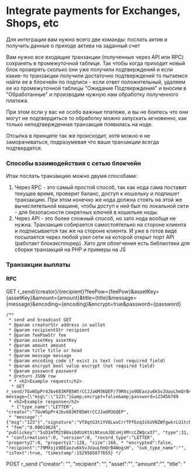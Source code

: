 
# Integrate payments for Exchanges, Shops, etc

Для интеграции вам нужно всего две команды: послать актив и получить данные о приходе актива на заданный счет

Вам нужно все входящие транзакции (полученные через API или  RPC) сохранять в промежуточной таблице. Так чтобы когда приходит новый блок проверять сколько они уже получили подтверждений и если какие-то транзакции получили достаточно подтверждений то пытаемся найти ее в блокчейн по подписи - если ответ положительный, удаляем ее из промежуточной таблицы "Ожидание Подтверждения" и вносим в "Обработанные" и производим нужную нам обработку полученного платежа.

При этом если у вас не особо важные платеже, и вы не боитесь что они могут не подтвердиться то обработку можно запускать мгновенно, как только неподтвержденная транзакция появилась на ноде.

Отсылка в принципе так же происходит, хотя можно и не заморачиваться, подразумевая что ваши транзакции всегда подтвердятся.

### Способы взаимодействия с сетью блокчейн
Итак послать транзакцию можно двумя способами:
1. Через RPC - это самый простой способ, так как нода сама поставит текущее время, проверит баланс, доступ к кошельку и подпишет транзакцию. При этом конечно же нода должна стоять на этой же вычислительной машине, чтобы доступ к ней был по локальной сети - для безопасности секретных ключей в кошельке ноды.   
2. Через API - это более сложный способ, но зато нода вообще не нужна. Транзакция собирается самостоятельно на стороне клиента и подписывается так же на стороне клиента. И уже в готов виде посылается через любой узел сети на которой открыт порт API (работает блокэксплорер). Хато для облегчения есть библиотеки для сборки транзакций на PHP и примеры на JS

### Транзакции выплаты

#### RPC
GET r_send/{creator}/{recipient}?feePow={feePow}&assetKey={assetKey}&amount={amount}&title={title}&message={message}&encoding={encoding}&encrypt=true&password={password}

    /**  
     * send and broadcast GET
     * @param creatorStr address in wallet  
     * @param recipientStr recipient  
     * @param feePowStr fee  
     * @param assetKey assetKey  
     * @param amount amount  
     * @param title title or head  
     * @param message message  
     * @param encoding code if exist is text (not required field)  
     * @param encrypt bool value encrypt (not required field)  
     * @param password password  
     * @return JSON row  
     * * <h2>Example request</h2>  
      * GET r_send/7GvWSpPr4Jbv683KFB5WtrCCJJa6M36QEP/79MXsjo9DEaxzu6kSvJUauLhmQrB4WogsH?message={\"msg\":\"123\"}&amp;encrypt=false&amp;password=123456789  
     * <h2>Example response</h2>  
      * {"type_name":"LETTER", "creator":"7GvWSpPr4Jbv683KFB5WtrCCJJa6M36QEP",  
     * "message":"{"msg":"123"}","signature":"Vf8qtG3tiYV6LwvCrrTPf6zq3ikUVNZWfgwkrLU1tckvEQ2Dx8qB1qLEGkX8Wqj4WVKDYZRYfJyGb3dZCTR3asz", * "fee":"0.00010624", "publickey":"5sD1mTM2tB8aiQdUzKtXiNtesmJQCvHjXMrcCZWQca37", "type":31, * "confirmations":0, "version":0, "record_type":"LETTER", "property2":0, "property1":128, "size":166, * "encrypted":false, "recipient":"79MXsjo9DEaxzu6kSvJUauLhmQrB4WogsH", "sub_type_name":"", "isText":true, "timestamp":1529585877655} */

POST r_send {\"creator\": \"<creator>\", \"recipient\": \"<recipient>\", \"asset\":\"<assetKey>\", \"amount\":\"<amount>\", \"title\": \"<title>\", \"message\": \"<message>\", \"encoding\": <encoding>, \"encrypt\": <true/false>, \"password\": \"<password>\"}

    /**  
     * send and broadcast POST r_send * @param x JSON row with all parameter  
     * @return  
      * <h2>Example request</h2>  
      * POST r_send {"creator":"79WA9ypHx1iyDJn45VUXE5gebHTVrZi2iy","recipient":"79MXsjo9DEaxzu6kSvJUauLhmQrB4WogsH",  
     * "feePow":"1","assetKey":"643","amount":"1","title":"123","message":"{"msg":"1223"}", * "encoding":"0","encrypt":"false","password":"123456789"} * * <h2>Example response</h2>  
      * {  
     *   "type_name":"SEND", "creator":"79WA9ypHx1iyDJn45VUXE5gebHTVrZi2iy", "amount":"1", "message":"{", *   "signature":"5QASfQZ8kp8VWdBh9tNJkvdZqNynPki2fMSyaRh3oWPiV8bGw49v66cAjYp1dCC5LKWUirkE9kqWm7kUanNChxsi", *   "fee":"0.00035424", "publickey":"krksTcZunJmmnXQtUoNVQhwWAXFfQ4LbCJw3Qg8THo8", "type":31, *   "confirmations":0, "version":0, "record_type":"SEND", "property2":0, "action_key":1, "head":"123", *   "property1":0, "size":169, "encrypted":false, "action_name":"PROPERTY", "recipient":"79MXsjo9DEaxzu6kSvJUauLhmQrB4WogsH", *   "backward":false, "asset":643, "sub_type_name":"PROPERTY", "isText":true, "timestamp":1529586600467 } */


#### API
see https://app.swaggerhub.com/apis-docs/Erachain/era-api/

or SDK - [https://github.com/erachain/sdk-php](https://github.com/erachain/sdk-php)


Пример общения на языке Питон

[https://github.com/icreator/7pay_in/blob/master/modules/rpc_erachain.py](https://github.com/icreator/7pay_in/blob/master/modules/rpc_erachain.py)


> Written with [StackEdit](https://stackedit.io/).

